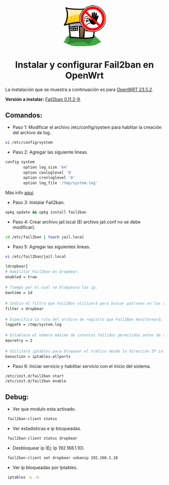 # <div align="center">
<p align="center">
<img src="images/banner.png">
</p>

# <div align="center">Instalar y configurar Fail2ban en OpenWrt

La instalación que se muestra a continuación es para <a href="https://openwrt.org/releases/23.05/notes-23.05.2" target="_blank">OpenWRT 23.5.2</a>.
  
**Versión a instalar:** <a href="https://github.com/fail2ban/fail2ban/releases" target="_blank">Fail2ban 0.11.2-9</a>.

  ## Comandos: ##
  * Paso 1: Modificar el archivo /etc/config/system para hablitar la creación del archivo de log.
```bash 
vi /etc/config/system
```

  * Paso 2: Agregar las siguiente lineas.
```bash 
config system
        option log_size '64'
        option conloglevel '8'
        option cronloglevel '0'
        option log_file '/tmp/system.log'
```
Más info <a href="https://openwrt.org/docs/guide-user/base-system/system_configuration" target="_blank">aquí</a>.

  * Paso 3: Instalar Fail2ban.
```bash 
opkg update && opkg install fail2ban
```

  * Paso 4: Crear archivo jail.local (El archivo jail.conf no se debe modificar).
```bash 
cd /etc/fail2ban | touch jail.local
```

  * Paso 5: Agregar las siguientes lineas.
```bash 
vi /etc/fail2ban/jail.local
```

```bash 
[dropbear]
# Habilitar Fail2ban en Dropbear.
enabled = true

# Tiempo por el cual se bloqueara las ip.
bantime = 1d

# Indica el filtro que Fail2Ban utilizará para buscar patrones en los registros.
filter = dropbear

# Especifica la ruta del archivo de registro que Fail2Ban monitoreará.
logpath = /tmp/system.log

# Establece el número máximo de intentos fallidos permitidos antes de aplicar la acción definida.
maxretry = 2

# Utilizará iptables para bloquear el tráfico desde la dirección IP infractora en todos los puertos.
banaction = iptables-allports
```

  * Paso 6: Iniciar servicio y habilitar servicio con el inicio del sistema.
```bash 
/etc/init.d/fail2ban start
/etc/init.d/fail2ban enable
```

  ## Debug: ##
  * Ver que modulo esta activado.
 ```bash 
  fail2ban-client status
```
  * Ver estadisticas e ip bloqueadas.
 ```bash 
  fail2ban-client status dropbear
```
  * Desbloquear ip (Ej: Ip 192.168.1.10).
 ```bash 
  fail2ban-client set dropbear unbanip 192.168.1.10
```
  * Ver ip bloqueadas por Iptables.
 ```bash 
  iptables -L -n
```


  
